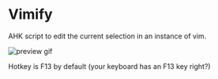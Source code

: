 # Vimify
AHK script to edit the current selection in an instance of vim.

![preview gif](https://thumbs.gfycat.com/NimbleWelloffCranefly-size_restricted.gif)

Hotkey is F13 by default (your keyboard has an F13 key right?)
